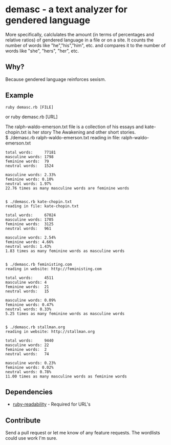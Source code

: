 demasc - a text analyzer for gendered language
======
More specifically, calclulates the amount (in terms of percentages and relative ratios) of gendered language in a file or on a site. 
It counts the number of words like "he","his","him", etc. and compares it to the number of words like "she", "hers", "her", etc.

Why?
----
Because gendered language reinforces sexism.

Example
-------
    ruby demasc.rb [FILE]
or
    ruby demasc.rb [URL]

The ralph-waldo-emerson.txt file is a collection of his essays and kate-chopin.txt is her story The Awakening and other short stories.    
    $ ./demasc.rb ralph-waldo-emerson.txt 
    reading in file: ralph-waldo-emerson.txt
    
    total words:     77181
    masculine words: 1798
    feminine words:  79
    neutral words:   1524
    
    masculine words: 2.33%
    feminine words: 0.10%
    neutral words: 1.97%
    22.76 times as many masculine words are feminine words


    $ ./demasc.rb kate-chopin.txt 
    reading in file: kate-chopin.txt
    
    total words:     67024
    masculine words: 1705
    feminine words:  3125
    neutral words:   961
    
    masculine words: 2.54%
    feminine words: 4.66%
    neutral words: 1.43%
    1.83 times as many feminine words as masculine words


    $ ./demasc.rb feministing.com
    reading in website: http://feministing.com
    
    total words:     4511
    masculine words: 4
    feminine words:  21
    neutral words:   15
    
    masculine words: 0.09%
    feminine words: 0.47%
    neutral words: 0.33%
    5.25 times as many feminine words as masculine words


    $ ./demasc.rb stallman.org
    reading in website: http://stallman.org
    
    total words:     9440
    masculine words: 22
    feminine words:  2
    neutral words:   74
    
    masculine words: 0.23%
    feminine words: 0.02%
    neutral words: 0.78%
    11.00 times as many masculine words as feminine words
    

Dependencies
------------
- [ruby-readability](https://github.com/iterationlabs/ruby-readability) - Required for URL's

Contribute
----------
Send a pull request or let me know of any feature requests. 
The wordlists could use work I'm sure.
